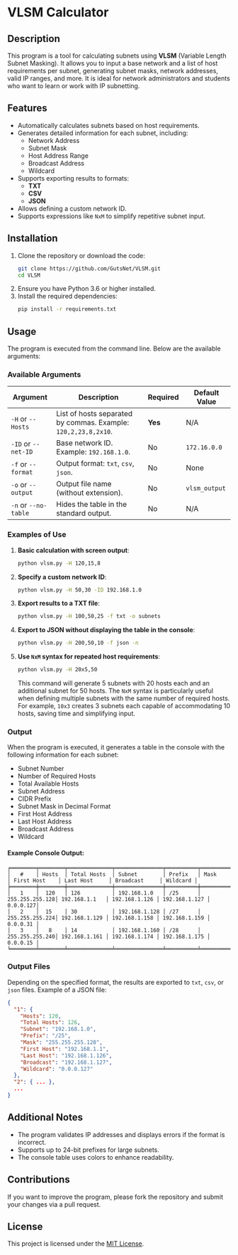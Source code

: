 # VLSM Calculator

## Description

This program is a tool for calculating subnets using **VLSM** (Variable Length Subnet Masking). It allows you to input a base network and a list of host requirements per subnet, generating subnet masks, network addresses, valid IP ranges, and more. It is ideal for network administrators and students who want to learn or work with IP subnetting.

## Features

- Automatically calculates subnets based on host requirements.
- Generates detailed information for each subnet, including:
  - Network Address
  - Subnet Mask
  - Host Address Range
  - Broadcast Address
  - Wildcard
- Supports exporting results to formats:
  - **TXT**
  - **CSV**
  - **JSON**
- Allows defining a custom network ID.
- Supports expressions like `NxM` to simplify repetitive subnet input.

## Installation

1. Clone the repository or download the code:
   ```bash
   git clone https://github.com/GutsNet/VLSM.git
   cd VLSM
   ```
2. Ensure you have Python 3.6 or higher installed.
3. Install the required dependencies:
   ```bash
   pip install -r requirements.txt
   ```

## Usage

The program is executed from the command line. Below are the available arguments:

### Available Arguments

| Argument         | Description                                                                                 | Required   | Default Value             |
|-------------------|---------------------------------------------------------------------------------------------|------------|---------------------------|
| `-H` or `--Hosts`| List of hosts separated by commas. Example: `120,2,23,8,2x10`.                              | **Yes**    | N/A                       |
| `-ID` or `--net-ID`| Base network ID. Example: `192.168.1.0`.                                                  | No         | `172.16.0.0`              |
| `-f` or `--format`| Output format: `txt`, `csv`, `json`.                                                      | No         | None                      |
| `-o` or `--output`| Output file name (without extension).                                                     | No         | `vlsm_output`             |
| `-n` or `--no-table`| Hides the table in the standard output.                                                  | No         | N/A                       |

### Examples of Use

1. **Basic calculation with screen output**:
   ```bash
   python vlsm.py -H 120,15,8
   ```

2. **Specify a custom network ID**:
   ```bash
   python vlsm.py -H 50,30 -ID 192.168.1.0
   ```

3. **Export results to a TXT file**:
   ```bash
   python vlsm.py -H 100,50,25 -f txt -o subnets
   ```

4. **Export to JSON without displaying the table in the console**:
   ```bash
   python vlsm.py -H 200,50,10 -f json -n
   ```

5. **Use `NxM` syntax for repeated host requirements**:
   ```bash
   python vlsm.py -H 20x5,50
   ```
   This command will generate 5 subnets with 20 hosts each and an additional subnet for 50 hosts. The `NxM` syntax is particularly useful when defining multiple subnets with the same number of required hosts. For example, `10x3` creates 3 subnets each capable of accommodating 10 hosts, saving time and simplifying input.

### Output

When the program is executed, it generates a table in the console with the following information for each subnet:

- Subnet Number
- Number of Required Hosts
- Total Available Hosts
- Subnet Address
- CIDR Prefix
- Subnet Mask in Decimal Format
- First Host Address
- Last Host Address
- Broadcast Address
- Wildcard

#### Example Console Output:

```
╒════════╤════════╤══════════════╤═══════════════╤══════════╤═══════════════╤═══════════════╤═══════════════╤═══════════════╤══════════╕
│   #    │ Hosts  │ Total Hosts  │ Subnet        │ Prefix   │ Mask          │ First Host    │ Last Host     │ Broadcast     │ Wildcard │
╞════════╪════════╪══════════════╪═══════════════╪══════════╪═══════════════╪═══════════════╪═══════════════╪═══════════════╪══════════╡
│   1    │  120   │ 126          │ 192.168.1.0   │ /25      │ 255.255.255.128│ 192.168.1.1   │ 192.168.1.126 │ 192.168.1.127 │ 0.0.0.127│
│   2    │  15    │ 30           │ 192.168.1.128 │ /27      │ 255.255.255.224│ 192.168.1.129 │ 192.168.1.158 │ 192.168.1.159 │ 0.0.0.31 │
│   3    │   8    │ 14           │ 192.168.1.160 │ /28      │ 255.255.255.240│ 192.168.1.161 │ 192.168.1.174 │ 192.168.1.175 │ 0.0.0.15 │
╘════════╧════════╧══════════════╧═══════════════╧══════════╧═══════════════╧═══════════════╧═══════════════╧═══════════════╧══════════╛
```

### Output Files

Depending on the specified format, the results are exported to `txt`, `csv`, or `json` files. Example of a JSON file:

```json
{
  "1": {
    "Hosts": 120,
    "Total Hosts": 126,
    "Subnet": "192.168.1.0",
    "Prefix": "/25",
    "Mask": "255.255.255.128",
    "First Host": "192.168.1.1",
    "Last Host": "192.168.1.126",
    "Broadcast": "192.168.1.127",
    "Wildcard": "0.0.0.127"
  },
  "2": { ... },
  ...
}
```

## Additional Notes

- The program validates IP addresses and displays errors if the format is incorrect.
- Supports up to 24-bit prefixes for large subnets.
- The console table uses colors to enhance readability.

## Contributions

If you want to improve the program, please fork the repository and submit your changes via a pull request.

## License

This project is licensed under the [MIT License](LICENSE).

